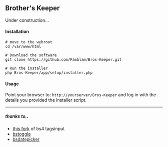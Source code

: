 ## Brother's Keeper

Under construction...

#### Installation

	# move to the webroot 
	cd /var/www/html
	
    # Download the software
    git clone https://github.com/Pamblam/Bros-Keeper.git
    
    # Run the installer
    php Bros-Keeper/app/setup/installer.php

#### Usage

Point your browser to: `http://yourserver/Bros-Keeper` and log in with the details you provided the installer script.
    
<hr>
    
##### thanks to..

 - [this fork](https://github.com/Nodws/bootstrap4-tagsinput) of bs4 tagsinput
 - [bstoggle](http://www.bootstraptoggle.com/)
 - [bsdatepicker](https://github.com/eternicode/bootstrap-datepicker)